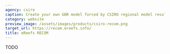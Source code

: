 ```yaml
---
agency: csiro
caption: Create your own GBR model forced by CSIRO regional model results
category: website
preview_image: /assets/images/products/csiro-recom.png
target_url: https://recom.ereefs.info/
title: eReefs RECOM
---
```

TODO
